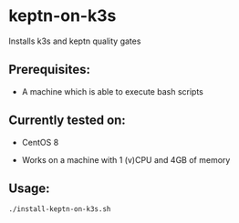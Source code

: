 # keptn-on-k3s

Installs k3s and keptn quality gates

## Prerequisites:
  * A machine which is able to execute bash scripts
  
## Currently tested on:
  * CentOS 8
  
* Works on a machine with 1 (v)CPU and 4GB of memory

## Usage:
```./install-keptn-on-k3s.sh```
